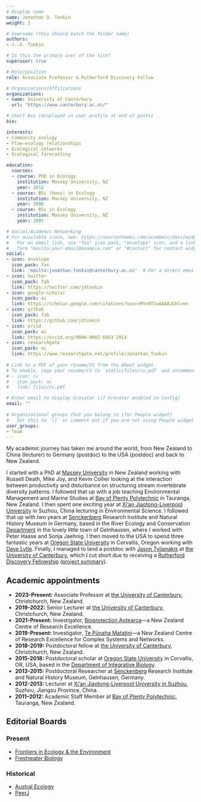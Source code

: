 ```yaml
---
# Display name
name: Jonathan D. Tonkin
weight: 1

# Username (this should match the folder name)
authors:
- J.-D.-Tonkin

# Is this the primary user of the site?
superuser: true

# Role/position
role: Associate Professor & Rutherford Discovery Fellow

# Organizations/Affiliations
organizations:
- name: University of Canterbury
  url: "https://www.canterbury.ac.nz/"

# Short bio (displayed in user profile at end of posts)
bio: 

interests:
- Community ecology
- Flow-ecology relationships
- Ecological networks
- Ecological forecasting

education:
  courses:
  - course: PhD in Ecology
    institution: Massey University, NZ
    year: 2012
  - course: BSc (Hons) in Ecology
    institution: Massey University, NZ
    year: 2006
  - course: BSc in Ecology
    institution: Massey University, NZ
    year: 2005

# Social/Academic Networking
# For available icons, see: https://sourcethemes.com/academic/docs/widgets/#icons
#   For an email link, use "fas" icon pack, "envelope" icon, and a link in the
#   form "mailto:your-email@example.com" or "#contact" for contact widget.
social:
- icon: envelope
  icon_pack: fas
  link: 'mailto:jonathan.tonkin@canterbury.ac.nz'  # For a direct email link, use "mailto:test@example.org". OR  #contact
- icon: twitter
  icon_pack: fab
  link: https://twitter.com/jdtonkin
- icon: google-scholar
  icon_pack: ai
  link: https://scholar.google.com/citations?user=Mtn0TIwAAAAJ&hl=en
- icon: github
  icon_pack: fab
  link: https://github.com/jdtonkin
- icon: orcid
  icon_pack: ai
  link: https://orcid.org/0000-0002-6053-291X
- icon: researchgate
  icon_pack: ai
  link: https://www.researchgate.net/profile/Jonathan_Tonkin
  
# Link to a PDF of your resume/CV from the About widget.
# To enable, copy your resume/CV to `static/files/cv.pdf` and uncomment the lines below.  
# - icon: cv
#   icon_pack: ai
#   link: files/cv.pdf

# Enter email to display Gravatar (if Gravatar enabled in Config)
email: ""
  
# Organizational groups that you belong to (for People widget)
#   Set this to `[]` or comment out if you are not using People widget.  
user_groups:
- Team
---
```



My academic journey has taken me around the world, from New Zealand to China (lecturer) to Germany (postdoc) to the USA (postdoc) and back to New Zealand.  

I started with a PhD at [Massey University](http://www.massey.ac.nz/) in New Zealand working with Russell Death, Mike Joy, and Kevin Collier looking at the interaction between productivity and disturbance on structuring stream invertebrate diversity patterns. I followed that up with a job teaching Environmental Management and Marine Studies at [Bay of Plenty Polytechnic](http://www.boppoly.ac.nz/) in Tauranga, New Zealand. I then spent one exciting year at [Xi’an Jiaotong-Liverpool University](http://www.xjtlu.edu.cn/en/) in Suzhou, China lecturing in Environmental Science. I followed that up with two years at [Senckenberg](http://www.senckenberg.de/root/index.php?page_id=71) Research Institute and Natural History Museum in Germany, based in the River Ecology and Conservation [Department](http://www.senckenberg.de/root/index.php?page_id=5217&organisation=true&institutID=1&abteilungID=26) in the lovely little town of Gelnhausen, where I worked with Peter Haase and Sonja Jaehnig. I then moved to the USA to spend three fantastic years at <a href="http://oregonstate.edu/">Oregon State University</a> in Corvallis, Oregon working with [Dave Lytle](https://lytlelab.science.oregonstate.edu/). Finally, I managed to land a postdoc with [Jason Tylianakis](https://www.tylianakislab.org/) at [the University of Canterbury](https://www.canterbury.ac.nz/), which I cut short due to receiving a [Rutherford Discovery Fellowship](https://www.royalsociety.org.nz/what-we-do/funds-and-opportunities/rutherford-discovery-fellowships/) ([project summary](https://www.royalsociety.org.nz/what-we-do/funds-and-opportunities/rutherford-discovery-fellowships/rutherford-discovery-fellowship-recipients/new-rsnz-content-2)). 


## Academic appointments  
* **2023-Present:** Associate Professor at [the University of Canterbury](https://www.canterbury.ac.nz/), Christchurch, New Zealand.  
* **2019-2022:** Senior Lecturer at [the University of Canterbury](https://www.canterbury.ac.nz/), Christchurch, New Zealand.  
* **2021-Present:** Investigator, [Bioprotection Aotearoa](https://bioprotection.org.nz/)—a New Zealand Centre of Research Excellence.  
* **2019-Present:** Investigator, [Te Pūnaha Matatini](https://www.tepunahamatatini.ac.nz/)—a New Zealand Centre of Research Excellence for Complex Systems and Networks.  
* **2018-2019:** Postdoctoral fellow at [the University of Canterbury](https://www.canterbury.ac.nz/), Christchurch, New Zealand.  
* **2015-2018:** Postdoctoral scholar at [Oregon State University](http://oregonstate.edu/) in Corvallis, OR, USA, based in the [Department of Integrative Biology](http://ib.oregonstate.edu/).  
* **2013-2015:** Postdoctoral Researcher at [Senckenberg](http://www.senckenberg.de/root/index.php?page_id=71) Research Institute and Natural History Museum, Gelnhausen, Germany.  
* **2012-2013:** Lecturer at [Xi’an Jiaotong-Liverpool University in Suzhou](http://www.xjtlu.edu.cn/en/), Suzhou, Jiangsu Province, China.  
* **2011–2012:** Academic Staff Member at [Bay of Plenty Polytechnic](http://www.boppoly.ac.nz/), Tauranga, New Zealand.  


## Editorial Boards
### Present
- [Frontiers in Ecology & the Environment](https://esajournals.onlinelibrary.wiley.com/journal/15409309)
- [Freshwater Biology](http://onlinelibrary.wiley.com/journal/10.1111/(ISSN)1365-2427)

### Historical
- [Austral Ecology](https://onlinelibrary.wiley.com/journal/14429993)
- [PeerJ](https://peerj.com/) 
